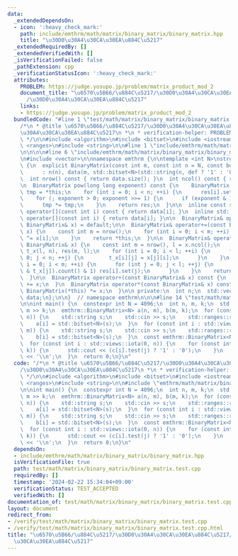```yaml
---
data:
  _extendedDependsOn:
  - icon: ':heavy_check_mark:'
    path: include/emthrm/math/matrix/binary_matrix/binary_matrix.hpp
    title: "\u30D0\u30A4\u30CA\u30EA\u884C\u5217"
  _extendedRequiredBy: []
  _extendedVerifiedWith: []
  _isVerificationFailed: false
  _pathExtension: cpp
  _verificationStatusIcon: ':heavy_check_mark:'
  attributes:
    PROBLEM: https://judge.yosupo.jp/problem/matrix_product_mod_2
    document_title: "\u6570\u5B66/\u884C\u5217/\u30D0\u30A4\u30CA\u30EA\u884C\u5217\
      /\u30D0\u30A4\u30CA\u30EA\u884C\u5217"
    links:
    - https://judge.yosupo.jp/problem/matrix_product_mod_2
  bundledCode: "#line 1 \"test/math/matrix/binary_matrix/binary_matrix.test.cpp\"\n\
    /*\n * @title \u6570\u5B66/\u884C\u5217/\u30D0\u30A4\u30CA\u30EA\u884C\u5217/\u30D0\
    \u30A4\u30CA\u30EA\u884C\u5217\n *\n * verification-helper: PROBLEM https://judge.yosupo.jp/problem/matrix_product_mod_2\n\
    \ */\n\n#include <algorithm>\n#include <bitset>\n#include <iostream>\n#include\
    \ <ranges>\n#include <string>\n\n#line 1 \"include/emthrm/math/matrix/binary_matrix/binary_matrix.hpp\"\
    \n\n\n\n#line 6 \"include/emthrm/math/matrix/binary_matrix/binary_matrix.hpp\"\
    \n#include <vector>\n\nnamespace emthrm {\n\ntemplate <int N>\nstruct BinaryMatrix\
    \ {\n  explicit BinaryMatrix(const int m, const int n = N, const bool def = false)\n\
    \      : n(n), data(m, std::bitset<N>(std::string(n, def ? '1' : '0'))) {}\n\n\
    \  int nrow() const { return data.size(); }\n  int ncol() const { return n; }\n\
    \n  BinaryMatrix pow(long long exponent) const {\n    BinaryMatrix res(n, n),\
    \ tmp = *this;\n    for (int i = 0; i < n; ++i) {\n      res[i].set(i);\n    }\n\
    \    for (; exponent > 0; exponent >>= 1) {\n      if (exponent & 1) res *= tmp;\n\
    \      tmp *= tmp;\n    }\n    return res;\n  }\n\n  inline const std::bitset<N>&\
    \ operator[](const int i) const { return data[i]; }\n  inline std::bitset<N>&\
    \ operator[](const int i) { return data[i]; }\n\n  BinaryMatrix& operator=(const\
    \ BinaryMatrix& x) = default;\n\n  BinaryMatrix& operator+=(const BinaryMatrix&\
    \ x) {\n    const int m = nrow();\n    for (int i = 0; i < m; ++i) {\n      data[i]\
    \ ^= x[i];\n    }\n    return *this;\n  }\n\n  BinaryMatrix& operator*=(const\
    \ BinaryMatrix& x) {\n    const int m = nrow(), l = x.ncol();\n    BinaryMatrix\
    \ t_x(l, n), res(m, l);\n    for (int i = 0; i < l; ++i) {\n      for (int j =\
    \ 0; j < n; ++j) {\n        t_x[i][j] = x[j][i];\n      }\n    }\n    for (int\
    \ i = 0; i < m; ++i) {\n      for (int j = 0; j < l; ++j) {\n        if ((data[i]\
    \ & t_x[j]).count() & 1) res[i].set(j);\n      }\n    }\n    return *this = res;\n\
    \  }\n\n  BinaryMatrix operator+(const BinaryMatrix& x) const {\n    return BinaryMatrix(*this)\
    \ += x;\n  }\n  BinaryMatrix operator*(const BinaryMatrix& x) const {\n    return\
    \ BinaryMatrix(*this) *= x;\n  }\n\n private:\n  int n;\n  std::vector<std::bitset<N>>\
    \ data;\n};\n\n}  // namespace emthrm\n\n\n#line 14 \"test/math/matrix/binary_matrix/binary_matrix.test.cpp\"\
    \n\nint main() {\n  constexpr int N = 4096;\n  int n, m, k;\n  std::cin >> n >>\
    \ m >> k;\n  emthrm::BinaryMatrix<N> a(n, m), b(m, k);\n  for (const int i : std::views::iota(0,\
    \ n)) {\n    std::string s;\n    std::cin >> s;\n    std::ranges::reverse(s);\n\
    \    a[i] = std::bitset<N>(s);\n  }\n  for (const int i : std::views::iota(0,\
    \ m)) {\n    std::string s;\n    std::cin >> s;\n    std::ranges::reverse(s);\n\
    \    b[i] = std::bitset<N>(s);\n  }\n  const emthrm::BinaryMatrix<N> c = a * b;\n\
    \  for (const int i : std::views::iota(0, n)) {\n    for (const int j : std::views::iota(0,\
    \ k)) {\n      std::cout << (c[i].test(j) ? '1' : '0');\n    }\n    std::cout\
    \ << '\\n';\n  }\n  return 0;\n}\n"
  code: "/*\n * @title \u6570\u5B66/\u884C\u5217/\u30D0\u30A4\u30CA\u30EA\u884C\u5217\
    /\u30D0\u30A4\u30CA\u30EA\u884C\u5217\n *\n * verification-helper: PROBLEM https://judge.yosupo.jp/problem/matrix_product_mod_2\n\
    \ */\n\n#include <algorithm>\n#include <bitset>\n#include <iostream>\n#include\
    \ <ranges>\n#include <string>\n\n#include \"emthrm/math/matrix/binary_matrix/binary_matrix.hpp\"\
    \n\nint main() {\n  constexpr int N = 4096;\n  int n, m, k;\n  std::cin >> n >>\
    \ m >> k;\n  emthrm::BinaryMatrix<N> a(n, m), b(m, k);\n  for (const int i : std::views::iota(0,\
    \ n)) {\n    std::string s;\n    std::cin >> s;\n    std::ranges::reverse(s);\n\
    \    a[i] = std::bitset<N>(s);\n  }\n  for (const int i : std::views::iota(0,\
    \ m)) {\n    std::string s;\n    std::cin >> s;\n    std::ranges::reverse(s);\n\
    \    b[i] = std::bitset<N>(s);\n  }\n  const emthrm::BinaryMatrix<N> c = a * b;\n\
    \  for (const int i : std::views::iota(0, n)) {\n    for (const int j : std::views::iota(0,\
    \ k)) {\n      std::cout << (c[i].test(j) ? '1' : '0');\n    }\n    std::cout\
    \ << '\\n';\n  }\n  return 0;\n}\n"
  dependsOn:
  - include/emthrm/math/matrix/binary_matrix/binary_matrix.hpp
  isVerificationFile: true
  path: test/math/matrix/binary_matrix/binary_matrix.test.cpp
  requiredBy: []
  timestamp: '2024-02-22 15:34:04+09:00'
  verificationStatus: TEST_ACCEPTED
  verifiedWith: []
documentation_of: test/math/matrix/binary_matrix/binary_matrix.test.cpp
layout: document
redirect_from:
- /verify/test/math/matrix/binary_matrix/binary_matrix.test.cpp
- /verify/test/math/matrix/binary_matrix/binary_matrix.test.cpp.html
title: "\u6570\u5B66/\u884C\u5217/\u30D0\u30A4\u30CA\u30EA\u884C\u5217/\u30D0\u30A4\
  \u30CA\u30EA\u884C\u5217"
---
```

